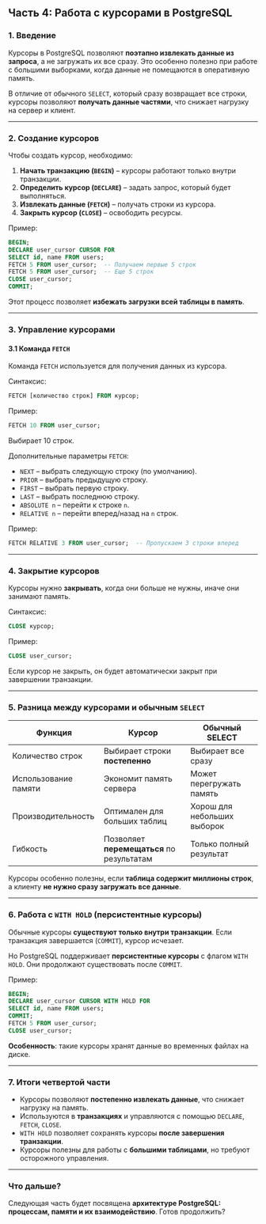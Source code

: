 ## **Часть 4: Работа с курсорами в PostgreSQL**

### **1. Введение**

Курсоры в PostgreSQL позволяют **поэтапно извлекать данные из запроса**, а не загружать их все сразу. Это особенно полезно при работе с большими выборками, когда данные не помещаются в оперативную память.

В отличие от обычного `SELECT`, который сразу возвращает все строки, курсоры позволяют **получать данные частями**, что снижает нагрузку на сервер и клиент.

---

### **2. Создание курсоров**

Чтобы создать курсор, необходимо:

1. **Начать транзакцию (`BEGIN`)** – курсоры работают только внутри транзакции.
2. **Определить курсор (`DECLARE`)** – задать запрос, который будет выполняться.
3. **Извлекать данные (`FETCH`)** – получать строки из курсора.
4. **Закрыть курсор (`CLOSE`)** – освободить ресурсы.

Пример:

```sql
BEGIN;
DECLARE user_cursor CURSOR FOR
SELECT id, name FROM users;
FETCH 5 FROM user_cursor;  -- Получаем первые 5 строк
FETCH 5 FROM user_cursor;  -- Еще 5 строк
CLOSE user_cursor;
COMMIT;
```

Этот процесс позволяет **избежать загрузки всей таблицы в память**.

---

### **3. Управление курсорами**

#### **3.1 Команда `FETCH`**

Команда `FETCH` используется для получения данных из курсора.

Синтаксис:

```sql
FETCH [количество строк] FROM курсор;
```

Пример:

```sql
FETCH 10 FROM user_cursor;
```

Выбирает 10 строк.

Дополнительные параметры `FETCH`:

- `NEXT` – выбрать следующую строку (по умолчанию).
- `PRIOR` – выбрать предыдущую строку.
- `FIRST` – выбрать первую строку.
- `LAST` – выбрать последнюю строку.
- `ABSOLUTE n` – перейти к строке `n`.
- `RELATIVE n` – перейти вперед/назад на `n` строк.

Пример:

```sql
FETCH RELATIVE 3 FROM user_cursor;  -- Пропускаем 3 строки вперед
```

---

### **4. Закрытие курсоров**

Курсоры нужно **закрывать**, когда они больше не нужны, иначе они занимают память.

Синтаксис:

```sql
CLOSE курсор;
```

Пример:

```sql
CLOSE user_cursor;
```

Если курсор не закрыть, он будет автоматически закрыт при завершении транзакции.

---

### **5. Разница между курсорами и обычным `SELECT`**

|**Функция**|**Курсор**|**Обычный SELECT**|
|---|---|---|
|Количество строк|Выбирает строки **постепенно**|Выбирает все сразу|
|Использование памяти|Экономит память сервера|Может перегружать память|
|Производительность|Оптимален для больших таблиц|Хорош для небольших выборок|
|Гибкость|Позволяет **перемещаться** по результатам|Только полный результат|

Курсоры особенно полезны, если **таблица содержит миллионы строк**, а клиенту **не нужно сразу загружать все данные**.

---

### **6. Работа с `WITH HOLD` (персистентные курсоры)**

Обычные курсоры **существуют только внутри транзакции**. Если транзакция завершается (`COMMIT`), курсор исчезает.

Но PostgreSQL поддерживает **персистентные курсоры** с флагом `WITH HOLD`. Они продолжают существовать после `COMMIT`.

Пример:

```sql
BEGIN;
DECLARE user_cursor CURSOR WITH HOLD FOR
SELECT id, name FROM users;
COMMIT;
FETCH 5 FROM user_cursor;
CLOSE user_cursor;
```

**Особенность**: такие курсоры хранят данные во временных файлах на диске.

---

### **7. Итоги четвертой части**

- Курсоры позволяют **постепенно извлекать данные**, что снижает нагрузку на память.
- Используются в **транзакциях** и управляются с помощью `DECLARE`, `FETCH`, `CLOSE`.
- `WITH HOLD` позволяет сохранять курсоры **после завершения транзакции**.
- Курсоры полезны для работы с **большими таблицами**, но требуют осторожного управления.

---

### **Что дальше?**

Следующая часть будет посвящена **архитектуре PostgreSQL: процессам, памяти и их взаимодействию**. Готов продолжить?